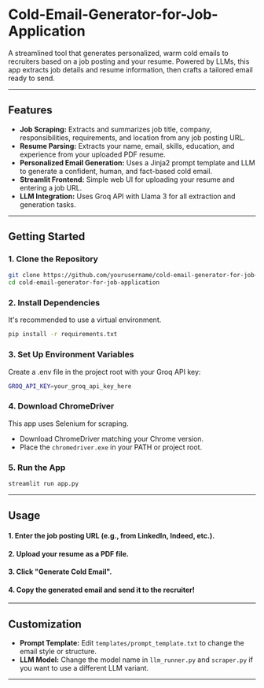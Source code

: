 # Cold-Email-Generator-for-Job-Application

A streamlined tool that generates personalized, warm cold emails to recruiters based on a job posting and your resume. Powered by LLMs, this app extracts job details and resume information, then crafts a tailored email ready to send.

---
## Features

- **Job Scraping:** Extracts and summarizes job title, company, responsibilities, requirements, and location from any job posting URL.
- **Resume Parsing:** Extracts your name, email, skills, education, and experience from your uploaded PDF resume.
- **Personalized Email Generation:** Uses a Jinja2 prompt template and LLM to generate a confident, human, and fact-based cold email.
- **Streamlit Frontend:** Simple web UI for uploading your resume and entering a job URL.
- **LLM Integration:** Uses Groq API with Llama 3 for all extraction and generation tasks.

---
## Getting Started

### 1. Clone the Repository

```bash
git clone https://github.com/yourusername/cold-email-generator-for-job-application.git
cd cold-email-generator-for-job-application
```

### 2. Install Dependencies

It's recommended to use a virtual environment.

```bash
pip install -r requirements.txt
```

### 3. Set Up Environment Variables

Create a .env file in the project root with your Groq API key:

```bash
GROQ_API_KEY=your_groq_api_key_here
```

### 4. Download ChromeDriver

This app uses Selenium for scraping.

- Download ChromeDriver matching your Chrome version.
- Place the ```chromedriver.exe``` in your PATH or project root.

### 5. Run the App

```bash
streamlit run app.py
```

---
## Usage

#### 1. Enter the job posting URL (e.g., from LinkedIn, Indeed, etc.).
#### 2. Upload your resume as a PDF file.
#### 3. Click "Generate Cold Email".
#### 4. Copy the generated email and send it to the recruiter!

---
## Customization

- **Prompt Template:** Edit ```templates/prompt_template.txt``` to change the email style or structure.
- **LLM Model:** Change the model name in ```llm_runner.py``` and ```scraper.py``` if you want to use a different LLM variant.

---